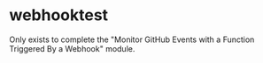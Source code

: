 # webhooktest
Only exists to complete the "Monitor GitHub Events with a Function Triggered By a Webhook" module.
